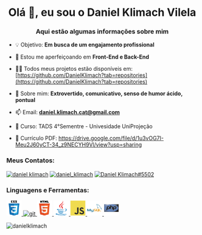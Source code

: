 <h1 align="center">Olá 👋, eu sou o Daniel Klimach Vilela</h1>
<h3 align="center">Aqui estão algumas informações sobre mim</h3>

- 💡 Objetivo: **Em busca de um engajamento profissional**

- 🌱 Estou me aperfeiçoando em **Front-End e Back-End**

- 👨‍💻 Todos meus projetos estão disponíveis em: [https://github.com/DanielKlimach?tab=repositories](https://github.com/DanielKlimach?tab=repositories)

- 💬 Sobre mim: **Extrovertido, comunicativo, senso de humor ácido, pontual**

- 📫 Email: **daniel.klimach.cat@gmail.com**

- 📘 Curso: TADS 4°Sementre - Univesidade UniProjeção

- 📑 Currículo PDF: https://drive.google.com/file/d/1u3vOG7I-Meu2J60yCT-34_z9NECYH9Vl/view?usp=sharing

<h3 align="left">Meus Contatos:</h3>
<p align="left">
<a href="https://linkedin.com/in/daniel klimach" target="blank"><img align="center" src="https://raw.githubusercontent.com/rahuldkjain/github-profile-readme-generator/master/src/images/icons/Social/linked-in-alt.svg" alt="daniel klimach" height="30" width="40" /></a>
<a href="https://instagram.com/daniel_klimach" target="blank"><img align="center" src="https://raw.githubusercontent.com/rahuldkjain/github-profile-readme-generator/master/src/images/icons/Social/instagram.svg" alt="daniel_klimach" height="30" width="40" /></a>
<a href="https://discord.gg/Daniel Klimach#5502" target="blank"><img align="center" src="https://raw.githubusercontent.com/rahuldkjain/github-profile-readme-generator/master/src/images/icons/Social/discord.svg" alt="Daniel Klimach#5502" height="30" width="40" /></a>
</p>

<h3 align="left">Linguagens e Ferramentas:</h3>
<p align="left"> <a href="https://www.w3schools.com/css/" target="_blank" rel="noreferrer"> <img src="https://raw.githubusercontent.com/devicons/devicon/master/icons/css3/css3-original-wordmark.svg" alt="css3" width="40" height="40"/> </a> <a href="https://git-scm.com/" target="_blank" rel="noreferrer"> <img src="https://www.vectorlogo.zone/logos/git-scm/git-scm-icon.svg" alt="git" width="40" height="40"/> </a> <a href="https://www.w3.org/html/" target="_blank" rel="noreferrer"> <img src="https://raw.githubusercontent.com/devicons/devicon/master/icons/html5/html5-original-wordmark.svg" alt="html5" width="40" height="40"/> </a> <a href="https://www.java.com" target="_blank" rel="noreferrer"> <img src="https://raw.githubusercontent.com/devicons/devicon/master/icons/java/java-original.svg" alt="java" width="40" height="40"/> </a> <a href="https://developer.mozilla.org/en-US/docs/Web/JavaScript" target="_blank" rel="noreferrer"> <img src="https://raw.githubusercontent.com/devicons/devicon/master/icons/javascript/javascript-original.svg" alt="javascript" width="40" height="40"/> </a> <a href="https://www.mysql.com/" target="_blank" rel="noreferrer"> <img src="https://raw.githubusercontent.com/devicons/devicon/master/icons/mysql/mysql-original-wordmark.svg" alt="mysql" width="40" height="40"/> </a> <a href="https://www.php.net" target="_blank" rel="noreferrer"> <img src="https://raw.githubusercontent.com/devicons/devicon/master/icons/php/php-original.svg" alt="php" width="40" height="40"/> </a> </p>

<p><img align="center" src="https://github-readme-stats.vercel.app/api/top-langs?username=danielklimach&show_icons=true&theme=dark&locale=en&layout=compact" alt="danielklimach" /></p>
